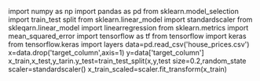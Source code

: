 import numpy as np
import pandas as pd
from sklearn.model_selection import
train_test split
from sklearn.linear_model import
standardscaler
from skleqarn.linear_model import
linearregression
from sklearn.metrics import
mean_squared_error
import tensorflow as tf
from tensorflow import keras
from tensorflow.keras import layers
data=pd.read_csv('house_prices.csv')
x=data.drop('target_column',axis=1)
y=data['target_column']
x_train,x_test,y_tarin.y_test=train_test_split(x,y,test size=0.2,random_state
scaler=standardscaler()
x_train_scaled=scaler.fit_transform(x_train)

